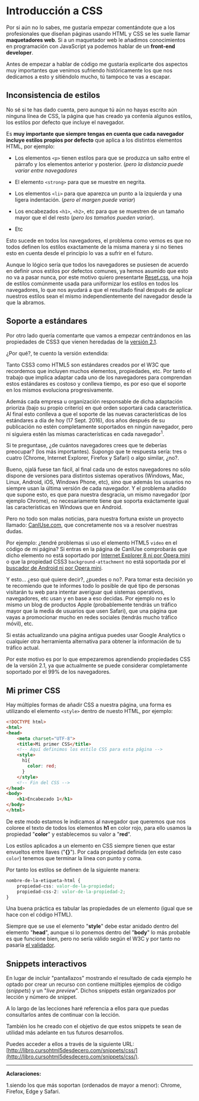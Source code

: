 # Introducción a CSS

Por si aún no lo sabes, me gustaría empezar comentándote que a los profesionales que diseñan páginas usando HTML y CSS se les suele llamar **maquetadores web**. Si a un maquetador web le añadimos conocimientos en programación con JavaScript ya podemos hablar de un **front-end developer**.

Antes de empezar a hablar de código me gustaría explicarte dos aspectos muy importantes que venimos sufriendo históricamente los que nos dedicamos a esto y sitiéndolo mucho, tú tampoco te vas a escapar.


## Inconsistencia de estilos
No sé si te has dado cuenta, pero aunque tú aún no hayas escrito aún ninguna línea de CSS, la página que has creado ya contenía algunos estilos, los estilos por defecto que incluye el navegador.

Es **muy importante que siempre tengas en cuenta que cada navegador incluye estilos propios por defecto** que aplica a los distintos elementos HTML, por ejemplo:

* Los elementos `<p>` tienen estilos para que se produzca un salto entre el párrafo y los elementos anterior y posterior. (*pero la distancia puede variar entre navegadores*

* El elemento `<strong>` para que se muestre en negrita.

* Los elementos `<li>` para que aparezca un punto a la izquierda y una ligera indentación. (*pero el margen puede variar*)

* Los encabezados `<h1>`, `<h2>`, etc para que se muestren de un tamaño mayor que el del resto (*pero los tamaños pueden variar*).
* Etc

Esto sucede en todos los navegadores, el problema como vemos es que no todos definen los estilos exactamente de la misma manera y si no tienes esto en cuenta desde el principio lo vas a sufrir en el futuro. 

Aunque lo lógico sería que todos los navegadores se pusiesen de acuerdo en definir unos estilos por defectos comunes, ya hemos asumido que esto no va a pasar nunca, por este motivo quiero presentarte [Reset.css](http://meyerweb.com/eric/tools/css/reset/), una hoja de estilos comúnmente usada para uniformizar los estilos en todos los navegadores, lo que nos ayudará a que el resultado final después de aplicar nuestros estilos sean el mismo independientemente del navegador desde la que la abramos.

## Soporte a estándares
Por otro lado quería comentarte que vamos a empezar centrándonos en las propiedades de CSS3 que vienen heredadas de la [versión 2.1](https://www.w3.org/TR/CSS21/). 

¿Por qué?, te cuento la versión extendida: 

Tanto CSS3 como HTML5 son estándares creados por el W3C que recordemos que incluyen muchos elementos, propiedades, etc. Por tanto el trabajo que implica adaptar cada uno de los navegadores para comprendan estos estándares es costoso y conlleva tiempo, es por eso que el soporte en los mismos evoluciona progresivamente. 

Además cada empresa u organización responsable de dicha adaptación prioriza (bajo su propio criterio) en qué orden soportará cada característica. Al final esto conlleva a que el soporte de las nuevas características de los estándares a día de hoy (17 Sept. 2016), dos años después de su publicación no estén completamente soportados en ningún navegador, pero ni siguiera estén las mismas características en cada navegador<sup>1</sup>.

Si te preguntase, ¿de cuántos navegadores crees que te deberías preocupar? (los más importantes). Supongo que te respuesta sería: tres o cuatro (Chrome, Internet Explorer, Firefox y Safari) o algo similar, ¿no?.

Bueno, ojalá fuese tan fácil, al final cada uno de estos navegadores no sólo dispone de versiones para distintos sistemas operativos (Windows, Mac, Linux, Android, iOS, Windows Phone, etc), sino que además los usuarios no siempre usan la última versión de cada navegador. Y el problema añadido que supone esto, es que para nuestra desgracia, un mismo navegador (por ejemplo Chrome), no necesariamente tiene que soporta exáctamente igual las características en Windows que en Android.

Pero no todo son malas noticias, para nuestra fortuna existe un proyecto llamado: [CanIUse.com](http://caniuse.com/), que concretamente nos va a resolver nuestras dudas. 

Por ejemplo: ¿tendré problemas si uso el elemento HTML5 `video` en el código de mi página? Si entras en la página de CanIUse comprobarás que dicho elemento no está soportado por [Internet Explorer 8 ni por Opera mini](http://caniuse.com/#search=video) o que la propiedad CSS3 `background-attachment` no está soportada por el [buscador de Android ni por Opera mini](http://caniuse.com/#feat=background-attachment).

Y esto... ¿eso qué quiere decir?, ¿puedes o no?. Para tomar esta decisión yo te recomiendo que te informes todo lo posible de qué tipo de personas visitarán tu web para intentar averiguar qué sistemas operativos, navegadores, etc usan y en base a eso decidas. Por ejemplo no es lo mismo un blog de productos Apple (probablemente tendrás un tráfico mayor que la media de usuarios que usen Safari), que una página que vayas a promocionar mucho en redes sociales (tendrás mucho tráfico móvil), etc.

Si estás actualizando una página antigua puedes usar Google Analytics o cualquier otra herramienta alternativa para obtener la información de tu tráfico actual.

Por este motivo es por lo que empezaremos aprendiendo propiedades CSS de la versión 2.1, ya que actualmente se puede considerar completamente soportado por el 99% de los navegadores.

## Mi primer CSS

Hay múltiples formas de añadir CSS a nuestra página, una forma es utilizando el elemento `<style>` dentro de nuesto HTML, por ejemplo:

```html
<!DOCTYPE html>
<html>
<head>
    <meta charset="UTF-8">
    <title>Mi primer CSS</title>
    <!-- Aquí definimos los estilo CSS para esta página -->
    <style>
      h1{
        color: red;
      }
    </style>
    <!-- Fin del CSS -->
</head>
<body>
    <h1>Encabezado 1</h1>
</body>
</html>
```

De este modo estamos le indicamos al navegador que queremos que nos coloree el texto de todos los elementos **h1** en color rojo, para ello usamos la propiedad "**color**" y establecemos su valor a "**red**".

Los estilos aplicados a un elemento en CSS siempre tienen que estar envueltos entre llaves \("**{}**"\). Por cada propiedad definida \(en este caso `color`\) tenemos que terminar la línea con punto y coma.

Por tanto los estilos se definen de la siguiente manera:
```css
nombre-de-la-etiqueta-html {
    propiedad-css: valor-de-la-propiedad;
    propiedad-css-2: valor-de-la-propiedad-2;
}
```

Una buena práctica es tabular las propiedades de un elemento (igual que se hace con el código HTML).

Siempre que se use el elemento "**style**" debe estar anidado dentro del elemento "**head**", aunque si lo ponemos dentro del "**body**" lo más probable es que funcione bien, pero no sería válido según el W3C y por tanto no pasaría [el validador](https://validator.w3.org/nu/#textarea).

## Snippets interactivos

En lugar de incluir "pantallazos" mostrando el resultado de cada ejemplo he optado por crear un recurso con contiene múltiples ejemplos de código (*snippets*) y un "*live preview*". Dichos snippets están organizados por lección y número de snippet. 

A lo largo de las lecciones haré referencia a ellos para que puedas consultarlos antes de continuar con la lección.

También los he creado con el objetivo de que estos snippets te sean de utilidad más adelante en tus futuros desarrollos.

Puedes acceder a ellos a través de la siguiente URL: [http://libro.cursohtml5desdecero.com/snippets/css/](http://libro.cursohtml5desdecero.com/snippets/css/).

<hr>



**Aclaraciones:**<br>



1.siendo los que más soportan (ordenados de mayor a menor): Chrome, Firefox, Edge y Safari.
